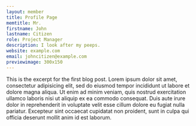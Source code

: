 ```yaml
---
layout: member
title: Profile Page 
memtitle: Mr.
firstname: John
lastname: Citizen
role: Project Manager
description: I look after my peeps.
website: example.com
email: johncitizen@example.com
previewimage: 300x150
---
```


  This is the excerpt for the first blog post.   Lorem ipsum dolor sit amet, consectetur adipisicing elit, sed do eiusmod tempor incididunt ut labore et dolore magna aliqua. Ut enim ad minim veniam, quis nostrud exercitation ullamco laboris nisi ut aliquip ex ea commodo consequat. Duis aute irure dolor in reprehenderit in voluptate velit esse cillum dolore eu fugiat nulla pariatur. Excepteur sint occaecat cupidatat non proident, sunt in culpa qui officia deserunt mollit anim id est laborum.
